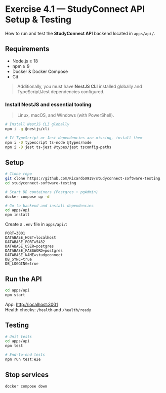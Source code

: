 # Exercise 4.1 — StudyConnect API Setup & Testing

How to run and test the **StudyConnect API** backend located in `apps/api/`.

## Requirements
- Node.js ≥ 18
- npm ≥ 9
- Docker & Docker Compose
- Git

> Additionally, you must have **NestJS CLI** installed globally and TypeScript/Jest dependencies configured.

### Install NestJS and essential tooling
> Linux, macOS, and Windows (with PowerShell).

```bash
# Install NestJS CLI globally
npm i -g @nestjs/cli

# If TypeScript or Jest dependencies are missing, install them
npm i -D typescript ts-node @types/node
npm i -D jest ts-jest @types/jest tsconfig-paths
```

## Setup

```bash
# Clone repo
git clone https://github.com/Ricardo0919/studyconnect-software-testing.git
cd studyconnect-software-testing

# Start DB containers (Postgres + pgAdmin)
docker compose up -d

# Go to backend and install dependencies
cd apps/api
npm install
```

Create a `.env` file in `apps/api/`:
```
PORT=3001
DATABASE_HOST=localhost
DATABASE_PORT=5432
DATABASE_USER=postgres
DATABASE_PASSWORD=postgres
DATABASE_NAME=studyconnect
DB_SYNC=true
DB_LOGGING=true
```

## Run the API
```bash
cd apps/api
npm start
```
App: [http://localhost:3001](http://localhost:3001)  
Health checks: `/health` and `/health/ready`

## Testing
```bash
# Unit tests
cd apps/api
npm test

# End-to-end tests
npm run test:e2e
```

## Stop services
```bash
docker compose down
```